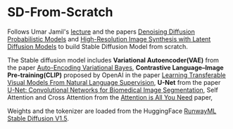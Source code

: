 # SD-From-Scratch

Follows Umar Jamil's [lecture](https://www.youtube.com/watch?v=ZBKpAp_6TGI&t=397s) and the papers [Denoising Diffusion Probabilistic Models](https://arxiv.org/pdf/2006.11239) and [High-Resolution Image Synthesis with Latent Diffusion Models](https://arxiv.org/pdf/2112.10752) to build Stable Diffusion Model from scratch.

The Stable diffusion model includes **Variational Autoencoder(VAE)** from the paper [Auto-Encoding Variational Bayes](https://arxiv.org/pdf/1312.6114), **Contrastive Language–Image Pre-training(CLIP)** proposed by OpenAI in the paper [Learning Transferable Visual Models From Natural Language Supervision](https://arxiv.org/pdf/2103.00020), **U-Net** from the paper [U-Net: Convolutional Networks for Biomedical Image Segmentation](https://arxiv.org/pdf/1505.04597), Self Attention and Cross Attention from the [Attention is All You Need](https://arxiv.org/pdf/1706.03762) paper, 

Weights and the tokenizer are loaded from the HuggingFace [RunwayML Stable Diffusion V1.5](https://huggingface.co/runwayml/stable-diffusion-v1-5/tree/main).
